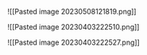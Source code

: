 ![[Pasted image 20230508121819.png]]

![[Pasted image 20230403222510.png]]

![[Pasted image 20230403222527.png]]
